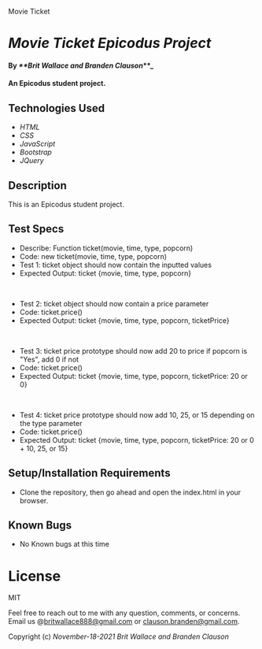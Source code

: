 Movie Ticket

# _Movie Ticket Epicodus Project_

#### By _**Brit Wallace and Branden Clauson_**_

#### An Epicodus student project. 

## Technologies Used

* _HTML_
* _CSS_
* _JavaScript_
* _Bootstrap_
* _JQuery_

## Description
This is an Epicodus student project.


## Test Specs
* Describe: Function ticket(movie, time, type, popcorn)
* Code: new ticket(movie, time, type, popcorn)
* Test 1: ticket object should now contain the inputted values
* Expected Output: ticket {movie, time, type, popcorn}

<br>

* Test 2: ticket object should now contain a price parameter
* Code: ticket.price()
* Expected Output: ticket {movie, time, type, popcorn, ticketPrice}

<br>

* Test 3: ticket price prototype should now add 20 to price if popcorn is "Yes", add 0 if not
* Code: ticket.price()
* Expected Output: ticket {movie, time, type, popcorn, ticketPrice: 20 or 0}

<br>

* Test 4: ticket price prototype should now add 10, 25, or 15 depending on the type parameter
* Code: ticket.price()
* Expected Output: ticket {movie, time, type, popcorn, ticketPrice: 20 or 0 + 10, 25, or 15}



## Setup/Installation Requirements

* Clone the repository, then go ahead and open the index.html in your browser.


## Known Bugs

* No Known bugs at this time

# License

MIT


Feel free to reach out to me with any question, comments, or concerns. Email us @britwallace888@gmail.com or clauson.branden@gmail.com.


Copyright (c) _November-18-2021_ _Brit Wallace and Branden Clauson_
